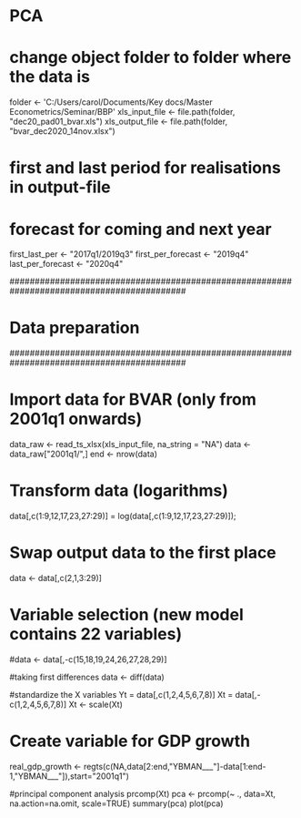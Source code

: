 # PCA
# change object folder to folder where the data is
folder <- 'C:/Users/carol/Documents/Key docs/Master Econometrics/Seminar/BBP'
xls_input_file <-  file.path(folder, "dec20_pad01_bvar.xls")
xls_output_file <- file.path(folder, "bvar_dec2020_14nov.xlsx")

# first and last period for realisations in output-file
# forecast for coming and next year
first_last_per <- "2017q1/2019q3"
first_per_forecast <- "2019q4"
last_per_forecast <- "2020q4"

###########################################################################################
#                                   Data preparation                                      #
###########################################################################################

# Import data for BVAR (only from 2001q1 onwards)
data_raw <- read_ts_xlsx(xls_input_file, na_string = "NA")
data <- data_raw["2001q1/",]
end <- nrow(data)

# Transform data (logarithms)
data[,c(1:9,12,17,23,27:29)] = log(data[,c(1:9,12,17,23,27:29)]);

# Swap output data to the first place
data <- data[,c(2,1,3:29)]

# Variable selection (new model contains 22 variables)
#data <- data[,-c(15,18,19,24,26,27,28,29)]

#taking first differences
data <- diff(data)

#standardize the X variables
Yt = data[,c(1,2,4,5,6,7,8)]
Xt = data[,-c(1,2,4,5,6,7,8)]
Xt <- scale(Xt)

# Create variable for GDP growth
real_gdp_growth <- regts(c(NA,data[2:end,"YBMAN___"]-data[1:end-1,"YBMAN___"]),start="2001q1")

#principal component analysis
prcomp(Xt)
pca <- prcomp(~ ., data=Xt, na.action=na.omit, scale=TRUE)
summary(pca)
plot(pca)
